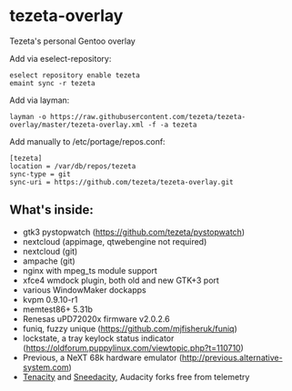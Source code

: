 

# tezeta-overlay

Tezeta's personal Gentoo overlay

Add via eselect-repository:
```
eselect repository enable tezeta
emaint sync -r tezeta
```

Add via layman:
```
layman -o https://raw.githubusercontent.com/tezeta/tezeta-overlay/master/tezeta-overlay.xml -f -a tezeta
```
Add manually to /etc/portage/repos.conf:
```
[tezeta]
location = /var/db/repos/tezeta
sync-type = git
sync-uri = https://github.com/tezeta/tezeta-overlay.git
```

## What's inside:

 - gtk3 pystopwatch (https://github.com/tezeta/pystopwatch)
 - nextcloud (appimage, qtwebengine not required)
 - nextcloud (git)
 - ampache (git)
 - nginx with mpeg_ts module support
 - xfce4 wmdock plugin, both old and new GTK+3 port
 - various WindowMaker dockapps
 - kvpm 0.9.10-r1
 - memtest86+ 5.31b
 - Renesas uPD72020x firmware v2.0.2.6
 - funiq, fuzzy unique (https://github.com/mjfisheruk/funiq)
 - lockstate, a tray keylock status indicator (https://oldforum.puppylinux.com/viewtopic.php?t=110710)
 - Previous, a NeXT 68k hardware emulator (http://previous.alternative-system.com)
 - [Tenacity](https://github.com/tenacityteam/tenacity) and [Sneedacity](https://github.com/Sneeds-Feed-and-Seed/sneedacity), Audacity forks free from telemetry

